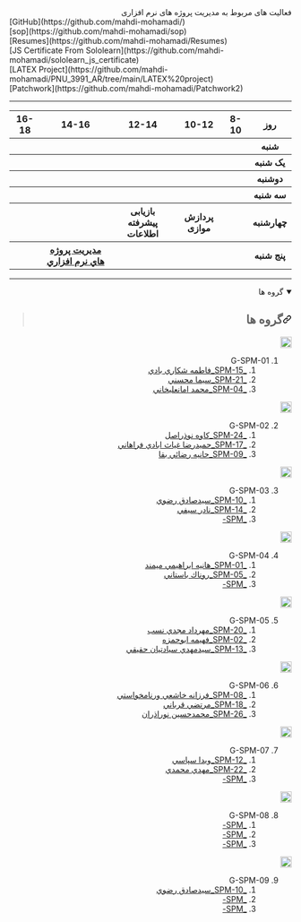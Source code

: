 <div dir='rtl' align='right'>
فعالیت های مربوط به مدیریت پروژه های نرم افزاری</div>
<div>
[GitHub](https://github.com/mahdi-mohamadi/)<br>
[sop](https://github.com/mahdi-mohamadi/sop)<br>
[Resumes](https://github.com/mahdi-mohamadi/Resumes)<br>
[JS Certificate From Sololearn](https://github.com/mahdi-mohamadi/sololearn_js_certificate)<br>
[LATEX Project](https://github.com/mahdi-mohamadi/PNU_3991_AR/tree/main/LATEX%20project)<br>
  [Patchwork](https://github.com/mahdi-mohamadi/Patchwork2)
</div>
<hr style='size:12px;color:#CCC'>
<div dir="ltr">
<table>
  <tbody><tr>
    <th>16-18</th>
    <th>14-16</th>
    <th>12-14</th>
    <th>10-12</th>
    <th>8-10</th>
    <th>روز</th>
  </tr>
  <tr>
    <th></th>
    <th></th>
    <th></th>
    <th></th>
    <th></th>
    <th>شنبه</th>
  </tr>
   <tr>
    <th></th>
    <th></th>
    <th></th>
    <th></th>
    <th></th>
    <th>یک شنبه</th>
  </tr>
   <tr>
    <th></th>
    <th></th>
    <th></th>
    <th></th>
    <th></th>
    <th>دوشنبه</th>
  </tr>
   <tr>
    <th></th>
    <th></th>
    <th></th>
    <th></th>
    <th></th>
    <th>سه شنبه</th>
  </tr>
   <tr>
    <th></th>
    <th></th>
    <th>بازیابی پیشرفته اطلاعات</th>
    <th>پردازش موازی</th>
     <th></th>
    <th>چهارشنبه</th>
  </tr>
   <tr>
    <th></th>
     <th><a href="https://github.com/AliRazavi-edu/PNU_3991/tree/master/_MSc/SoftwareProjectManagement#TOC">مديريت پروژه هاي نرم افزاري</a></th>
     <th></th>
     <th></th>
    <th></th>
    <th>پنج شنبه</th>
  </tr>
</tbody></table>
</div>
<hr style='size:12px;color:#CCC'>
<details open="" dir='rtl' style='direction:rtl'>
    <summary>گروه ها</summary>
<blockquote>
<h2><a id="user-content-گروه-ها" class="anchor" aria-hidden="true" href="#گروه-ها"><svg class="octicon octicon-link" viewBox="0 0 16 16" version="1.1" width="16" height="16" aria-hidden="true"><path fill-rule="evenodd" d="M7.775 3.275a.75.75 0 001.06 1.06l1.25-1.25a2 2 0 112.83 2.83l-2.5 2.5a2 2 0 01-2.83 0 .75.75 0 00-1.06 1.06 3.5 3.5 0 004.95 0l2.5-2.5a3.5 3.5 0 00-4.95-4.95l-1.25 1.25zm-4.69 9.64a2 2 0 010-2.83l2.5-2.5a2 2 0 012.83 0 .75.75 0 001.06-1.06 3.5 3.5 0 00-4.95 0l-2.5 2.5a3.5 3.5 0 004.95 4.95l1.25-1.25a.75.75 0 00-1.06-1.06l-1.25 1.25a2 2 0 01-2.83 0z"></path></svg></a>گروه ها</h2>
</blockquote>
<p><a href="#TOC"><kbd><g-emoji class="g-emoji" alias="leftwards_arrow_with_hook" fallback-src="https://github.githubassets.com/images/icons/emoji/unicode/21a9.png"><img class="emoji" alt="leftwards_arrow_with_hook" height="20" width="20" src="https://github.githubassets.com/images/icons/emoji/unicode/21a9.png"></g-emoji></kbd></a>
<a name="user-content-g-s01"></a></p>
<ol>
<li>G-SPM-01
<ol>
<li><a href="https://github.com/AliRazavi-edu/PNU_3991/tree/master/_MSc/SoftwareProjectManagement/15_%D9%81%D8%A7%D8%B7%D9%85%D9%87%20%D8%B4%D9%83%D8%A7%D8%B1%D9%8A%20%D8%A8%D8%A7%D8%AF%D9%8A">_SPM-15_فاطمه شكاري بادي</a></li>
<li><a href="https://github.com/AliRazavi-edu/PNU_3991/tree/master/_MSc/SoftwareProjectManagement/21_%D8%B3%D9%8A%D9%85%D8%A7%20%D9%85%D8%AD%D8%B3%D9%86%D9%8A">_SPM-21_سيما محسني</a></li>
<li><a href="https://github.com/AliRazavi-edu/PNU_3991/tree/master/_MSc/SoftwareProjectManagement/04_%D9%85%D8%AD%D9%85%D8%AF%20%D8%A7%D9%85%D8%A7%D9%86%D8%B9%D9%84%D9%8A%D8%AE%D8%A7%D9%86%D9%8A">_SPM-04_محمد امانعليخاني</a></li>
</ol>
</li>
</ol>
<p><a href="#TOC"><kbd><g-emoji class="g-emoji" alias="leftwards_arrow_with_hook" fallback-src="https://github.githubassets.com/images/icons/emoji/unicode/21a9.png"><img class="emoji" alt="leftwards_arrow_with_hook" height="20" width="20" src="https://github.githubassets.com/images/icons/emoji/unicode/21a9.png"></g-emoji></kbd></a>
<a name="user-content-g-s01"></a></p>
<ol start="2">
<li>G-SPM-02
<ol>
<li><a href="https://github.com/AliRazavi-edu/PNU_3991/tree/master/_MSc/SoftwareProjectManagement/24_%D9%83%D8%A7%D9%88%D9%87%20%D9%86%D9%88%D8%B0%D8%B1%D8%A7%D8%B5%D9%84">_SPM-24_كاوه نوذراصل</a></li>
<li><a href="https://github.com/AliRazavi-edu/PNU_3991/tree/master/_MSc/SoftwareProjectManagement/17_%D8%AD%D9%85%D9%8A%D8%AF%D8%B1%D8%B6%D8%A7%20%D8%BA%D9%8A%D8%A7%D8%AB%20%D8%A7%D8%A8%D8%A7%D8%AF%D9%8A%20%D9%81%D8%B1%D8%A7%D9%87%D8%A7%D9%86%D9%8A">_SPM-17_حميدرضا غياث ابادي فراهاني</a></li>
<li><a href="https://github.com/AliRazavi-edu/PNU_3991/tree/master/_MSc/SoftwareProjectManagement/09_%D8%AD%D8%A7%D9%86%D9%8A%D9%87%20%D8%B1%D8%B6%D8%A7%D8%A6%D9%8A%20%D8%A8%D9%82%D8%A7">_SPM-09_حانيه رضائي بقا</a></li>
</ol>
</li>
</ol>
<p><a href="#TOC"><kbd><g-emoji class="g-emoji" alias="leftwards_arrow_with_hook" fallback-src="https://github.githubassets.com/images/icons/emoji/unicode/21a9.png"><img class="emoji" alt="leftwards_arrow_with_hook" height="20" width="20" src="https://github.githubassets.com/images/icons/emoji/unicode/21a9.png"></g-emoji></kbd></a>
<a name="user-content-g-s01"></a></p>
<ol start="3">
<li>G-SPM-03
<ol>
<li><a href="https://github.com/AliRazavi-edu/PNU_3991/tree/master/_MSc/SoftwareProjectManagement/10_%D8%B3%D9%8A%D8%AF%D8%B5%D8%A7%D8%AF%D9%82%20%D8%B1%D8%B6%D9%88%D9%8A">_SPM-10_سيدصادق رضوي</a></li>
<li><a href="https://github.com/AliRazavi-edu/PNU_3991/tree/master/_MSc/SoftwareProjectManagement/14_%D9%86%D8%A7%D8%AF%D8%B1%20%D8%B3%D9%8A%D9%81%D9%8A">_SPM-14_نادر سيفي</a></li>
<li><a href="/AliRazavi-edu/PNU_3991/blob/master/_MSc/SoftwareProjectManagement">_SPM-</a></li>
</ol>
</li>
</ol>
<p><a href="#TOC"><kbd><g-emoji class="g-emoji" alias="leftwards_arrow_with_hook" fallback-src="https://github.githubassets.com/images/icons/emoji/unicode/21a9.png"><img class="emoji" alt="leftwards_arrow_with_hook" height="20" width="20" src="https://github.githubassets.com/images/icons/emoji/unicode/21a9.png"></g-emoji></kbd></a>
<a name="user-content-g-s01"></a></p>
<ol start="4">
<li>G-SPM-04
<ol>
<li><a href="https://github.com/AliRazavi-edu/PNU_3991/tree/master/_MSc/SoftwareProjectManagement/01_%D9%87%D8%A7%D9%86%D9%8A%D9%87%20%D8%A7%D8%A8%D8%B1%D8%A7%D9%87%D9%8A%D9%85%D9%8A%20%D9%85%D9%8A%D9%85%D9%86%D8%AF">_SPM-01_هانيه ابراهيمي ميمند</a></li>
<li><a href="https://github.com/AliRazavi-edu/PNU_3991/tree/master/_MSc/SoftwareProjectManagement/05_%D8%B1%D9%88%D9%86%D8%A7%D9%83%20%D8%A8%D8%A7%D8%B3%D8%AA%D8%A7%D9%86%D9%8A">_SPM-05_روناك باستاني</a></li>
<li><a href="/AliRazavi-edu/PNU_3991/blob/master/_MSc/SoftwareProjectManagement">_SPM-</a></li>
</ol>
</li>
</ol>
<p><a href="#TOC"><kbd><g-emoji class="g-emoji" alias="leftwards_arrow_with_hook" fallback-src="https://github.githubassets.com/images/icons/emoji/unicode/21a9.png"><img class="emoji" alt="leftwards_arrow_with_hook" height="20" width="20" src="https://github.githubassets.com/images/icons/emoji/unicode/21a9.png"></g-emoji></kbd></a>
<a name="user-content-g-s01"></a></p>
<ol start="5">
<li>G-SPM-05
<ol>
<li><a href="https://github.com/AliRazavi-edu/PNU_3991/tree/master/_MSc/SoftwareProjectManagement/20_%D9%85%D9%87%D8%B1%D8%AF%D8%A7%D8%AF%20%D9%85%D8%AC%D8%AF%D9%8A%20%D9%86%D8%B3%D8%A8">_SPM-20_مهرداد مجدي نسب</a></li>
<li><a href="https://github.com/AliRazavi-edu/PNU_3991/tree/master/_MSc/SoftwareProjectManagement/02_%D9%81%D9%87%D9%8A%D9%85%D9%87%20%D8%A7%D8%A8%D9%88%D8%AD%D9%85%D8%B2%D9%87">_SPM-02_فهيمه ابوحمزه</a></li>
<li><a href="https://github.com/AliRazavi-edu/PNU_3991/tree/master/_MSc/SoftwareProjectManagement/13_%D8%B3%D9%8A%D8%AF%D9%85%D9%87%D8%AF%D9%8A%20%D8%B3%D9%8A%D8%A7%D8%AF%D8%AA%D9%8A%D8%A7%D9%86%20%D8%AD%D9%82%D9%8A%D9%82%D9%8A">_SPM-13_سيدمهدي سيادتيان حقيقي</a></li>
</ol>
</li>
</ol>
<p><a href="#TOC"><kbd><g-emoji class="g-emoji" alias="leftwards_arrow_with_hook" fallback-src="https://github.githubassets.com/images/icons/emoji/unicode/21a9.png"><img class="emoji" alt="leftwards_arrow_with_hook" height="20" width="20" src="https://github.githubassets.com/images/icons/emoji/unicode/21a9.png"></g-emoji></kbd></a>
<a name="user-content-g-s01"></a></p>
<ol start="6">
<li>G-SPM-06
<ol>
<li><a href="https://github.com/AliRazavi-edu/PNU_3991/tree/master/_MSc/SoftwareProjectManagement/08_%D9%81%D8%B1%D8%B2%D8%A7%D9%86%D9%87%20%D8%AE%D8%A7%D8%B4%D8%B9%D9%8A%20%D9%88%D8%B1%D9%86%D8%A7%D9%85%D8%AE%D9%88%D8%A7%D8%B3%D8%AA%D9%8A">_SPM-08_فرزانه خاشعي ورنامخواستي</a></li>
<li><a href="https://github.com/AliRazavi-edu/PNU_3991/tree/master/_MSc/SoftwareProjectManagement/18_%D9%85%D8%B1%D8%AA%D8%B6%D9%8A%20%D9%82%D8%B1%D8%A8%D8%A7%D9%86%D9%8A">_SPM-18_مرتضي قرباني</a></li>
<li><a href="https://github.com/AliRazavi-edu/PNU_3991/tree/master/_MSc/SoftwareProjectManagement/26_%D9%85%D8%AD%D9%85%D8%AF%D8%AD%D8%B3%D9%8A%D9%86%20%D9%86%D9%88%D8%B1%D8%A7%D8%B0%D8%B1%D8%A7%D9%86">_SPM-26_محمدحسين نوراذران</a></li>
</ol>
</li>
</ol>
<p><a href="#TOC"><kbd><g-emoji class="g-emoji" alias="leftwards_arrow_with_hook" fallback-src="https://github.githubassets.com/images/icons/emoji/unicode/21a9.png"><img class="emoji" alt="leftwards_arrow_with_hook" height="20" width="20" src="https://github.githubassets.com/images/icons/emoji/unicode/21a9.png"></g-emoji></kbd></a>
<a name="user-content-g-s01"></a></p>
<ol start="7">
<li>G-SPM-07
<ol>
<li><a href="https://github.com/AliRazavi-edu/PNU_3991/tree/master/_MSc/SoftwareProjectManagement/1115272_01/12_%D9%88%D9%8A%D8%AF%D8%A7%20%D8%B3%D9%BE%D8%A7%D8%B3%D9%8A">_SPM-12_ويدا سپاسي</a></li>
<li><a href="https://github.com/AliRazavi-edu/PNU_3991/tree/master/_MSc/SoftwareProjectManagement/1115272_01/22_%D9%85%D9%87%D8%AF%D9%8A%20%D9%85%D8%AD%D9%85%D8%AF%D9%8A">_SPM-22_مهدي محمدي</a></li>
<li><a href="/AliRazavi-edu/PNU_3991/blob/master/_MSc/SoftwareProjectManagement">_SPM-</a></li>
</ol>
</li>
</ol>
<p><a href="#TOC"><kbd><g-emoji class="g-emoji" alias="leftwards_arrow_with_hook" fallback-src="https://github.githubassets.com/images/icons/emoji/unicode/21a9.png"><img class="emoji" alt="leftwards_arrow_with_hook" height="20" width="20" src="https://github.githubassets.com/images/icons/emoji/unicode/21a9.png"></g-emoji></kbd></a>
<a name="user-content-g-s01"></a></p>
<ol start="8">
<li>G-SPM-08
<ol>
<li><a href="/AliRazavi-edu/PNU_3991/blob/master/_MSc/SoftwareProjectManagement">_SPM-</a></li>
<li><a href="/AliRazavi-edu/PNU_3991/blob/master/_MSc/SoftwareProjectManagement">_SPM-</a></li>
<li><a href="/AliRazavi-edu/PNU_3991/blob/master/_MSc/SoftwareProjectManagement">_SPM-</a></li>
</ol>
</li>
</ol>
<p><a href="#TOC"><kbd><g-emoji class="g-emoji" alias="leftwards_arrow_with_hook" fallback-src="https://github.githubassets.com/images/icons/emoji/unicode/21a9.png"><img class="emoji" alt="leftwards_arrow_with_hook" height="20" width="20" src="https://github.githubassets.com/images/icons/emoji/unicode/21a9.png"></g-emoji></kbd></a>
<a name="user-content-g-s01"></a></p>
<ol start="9">
<li>G-SPM-09
<ol>
<li><a href="https://github.com/AliRazavi-edu/PNU_3991/tree/master/_MSc/SoftwareProjectManagement/10_%D8%B3%D9%8A%D8%AF%D8%B5%D8%A7%D8%AF%D9%82%20%D8%B1%D8%B6%D9%88%D9%8A">_SPM-10_سيدصادق رضوي</a></li>
<li><a href="/AliRazavi-edu/PNU_3991/blob/master/_MSc/SoftwareProjectManagement">_SPM-</a></li>
<li><a href="/AliRazavi-edu/PNU_3991/blob/master/_MSc/SoftwareProjectManagement">_SPM-</a></li>
</ol>
</li>
</ol>
</details>
